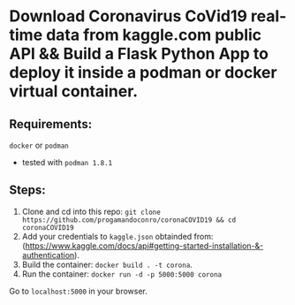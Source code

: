 # Download Coronavirus CoVid19 real-time data from kaggle.com public API && Build a Flask Python App to deploy it inside a podman or docker virtual container.

## Requirements:

```docker``` or ```podman```

* tested with ```podman 1.8.1```

## Steps:

1. Clone and cd into this repo: ```git clone https://github.com/progamandoconro/coronaCOVID19 && cd coronaCOVID19```
2. Add your credentials to ```kaggle.json``` obtainded from: (https://www.kaggle.com/docs/api#getting-started-installation-&-authentication). 
3. Build the container: ```docker build . -t corona```.
4. Run the container: ```docker run -d -p 5000:5000 corona```

Go to ```localhost:5000``` in your browser. 
